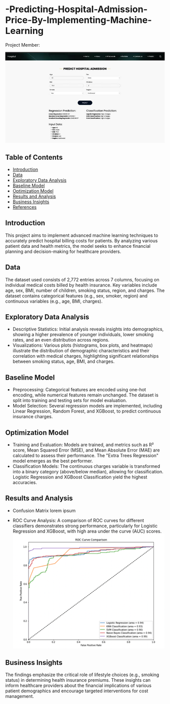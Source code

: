 # -Predicting-Hospital-Admission-Price-By-Implementing-Machine-Learning

Project Member: 

![Hospital Cover](https://github.com/Stranger-Descendant/-Predicting-Hospital-Admission-Price-By-Implementing-Machine-Learning/raw/main/hospital%20cover.jpeg)


## Table of Contents

- [Introduction](#Introduction)
- [Data](#Data)
- [Exploratory Data Analysis](#Exploratory-Data-Analysis)
- [Baseline Model](#Baseline-Model)
- [Optimization Model](#Optimization-Model)
- [Results and Analysis](#results-and-analysis)
- [Business Insights](#Business-Insights)
- [References](#References)

## Introduction

This project aims to implement advanced machine learning techniques to accurately predict hospital billing costs for patients. By analyzing various patient data and health metrics, the model seeks to enhance financial planning and decision-making for healthcare providers.

## Data

The dataset used consists of 2,772 entries across 7 columns, focusing on individual medical costs billed by health insurance. Key variables include age, sex, BMI, number of children, smoking status, region, and charges. The dataset contains categorical features (e.g., sex, smoker, region) and continuous variables (e.g., age, BMI, charges).

## Exploratory Data Analysis

- Descriptive Statistics: Initial analysis reveals insights into demographics, showing a higher prevalence of younger individuals, lower smoking rates, and an even distribution across regions.
- Visualizations: Various plots (histograms, box plots, and heatmaps) illustrate the distribution of demographic characteristics and their correlation with medical charges, highlighting significant relationships between smoking status, age, BMI, and charges.

## Baseline Model

- Preprocessing: Categorical features are encoded using one-hot encoding, while numerical features remain unchanged. The dataset is split into training and testing sets for model evaluation.
- Model Selection: Several regression models are implemented, including Linear Regression, Random Forest, and XGBoost, to predict continuous insurance charges.


## Optimization Model

- Training and Evaluation: Models are trained, and metrics such as R² score, Mean Squared Error (MSE), and Mean Absolute Error (MAE) are calculated to assess their performance. The "Extra Trees Regression" model emerges as the best performer.
- Classification Models: The continuous charges variable is transformed into a binary category (above/below median), allowing for classification. Logistic Regression and XGBoost Classification yield the highest accuracies.

## Results and Analysis

- Confusion Matrix
lorem ipsum

- ROC Curve Analysis: A comparison of ROC curves for different classifiers demonstrates strong performance, particularly for Logistic Regression and XGBoost, with high area under the curve (AUC) scores.
![ROC Curve](https://github.com/Stranger-Descendant/-Predicting-Hospital-Admission-Price-By-Implementing-Machine-Learning/raw/main/ROC.png)


## Business Insights

The findings emphasize the critical role of lifestyle choices (e.g., smoking status) in determining health insurance premiums. These insights can inform healthcare providers about the financial implications of various patient demographics and encourage targeted interventions for cost management.
